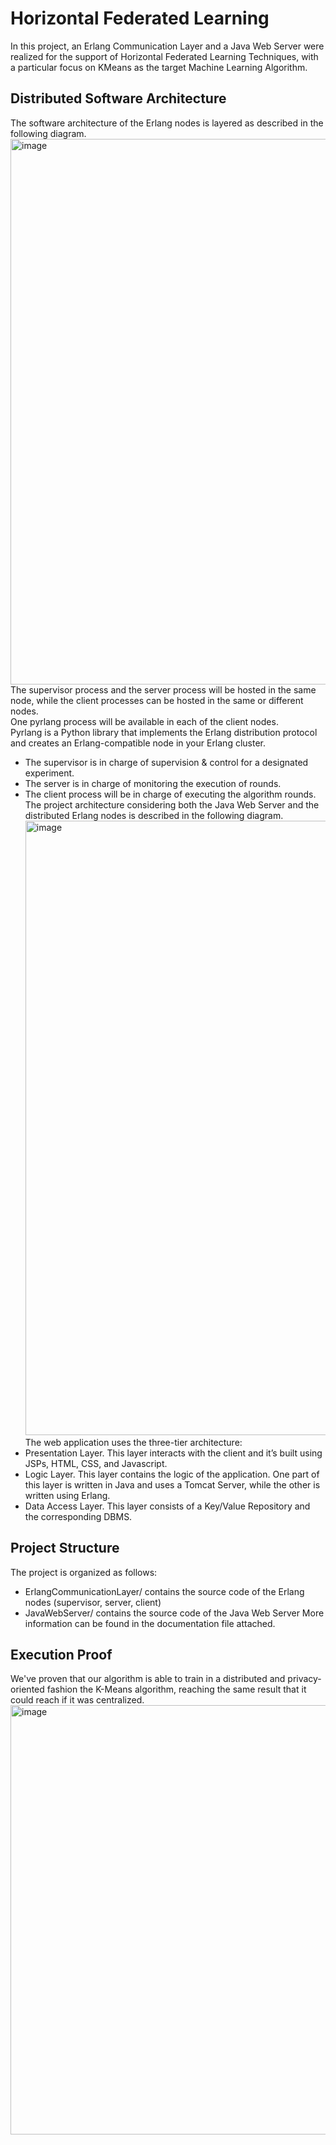 # Horizontal Federated Learning
In this project, an Erlang Communication Layer and a Java Web Server were realized for the support of Horizontal Federated Learning Techniques, with a particular focus on KMeans as the target Machine Learning Algorithm.

## Distributed Software Architecture
The software architecture of the Erlang nodes is layered as described in the following diagram.<br>
<img width="873" alt="image" src="https://github.com/terranovaa/HorizontalFederatedLearning/assets/61695945/326dfcb9-837f-47da-abc8-607a09368b8c"><br>
The supervisor process and the server process will be hosted in the same node, while the client processes can be hosted in the same or different nodes.<br>
One pyrlang process will be available in each of the client nodes.<br>
Pyrlang is a Python library that implements the Erlang distribution protocol and creates an Erlang-compatible node in your Erlang cluster.
- The supervisor is in charge of supervision & control for a designated experiment.
- The server is in charge of monitoring the execution of rounds.
- The client process will be in charge of executing the algorithm rounds.
The project architecture considering both the Java Web Server and the distributed Erlang nodes is described in the following diagram.<br>
<img width="983" alt="image" src="https://github.com/terranovaa/HorizontalFederatedLearning/assets/61695945/774a78e5-761f-44a8-809e-e318f6f20016"><br>
The web application uses the three-tier architecture:
- Presentation Layer. This layer interacts with the client and it’s built using JSPs, HTML, CSS, and Javascript.
- Logic Layer. This layer contains the logic of the application. One part of this layer is written in Java and uses a Tomcat Server, while the other is written using Erlang.
- Data Access Layer. This layer consists of a Key/Value Repository and the corresponding DBMS.

## Project Structure
The project is organized as follows:
- ErlangCommunicationLayer/ contains the source code of the Erlang nodes (supervisor, server, client)
- JavaWebServer/ contains the source code of the Java Web Server
More information can be found in the documentation file attached.

## Execution Proof
We've proven that our algorithm is able to train in a distributed and privacy-oriented fashion the K-Means algorithm, reaching the same result that it could reach if it was centralized.<br>
<img width="687" alt="image" src="https://github.com/terranovaa/HorizontalFederatedLearning/assets/61695945/5d4358c0-8b00-44f7-b8f3-cfba14996f0a">
